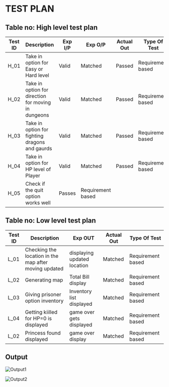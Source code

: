 # TEST PLAN
## Table no: High level test plan
| **Test ID** | **Description**                                              | **Exp I/P** | **Exp O/P** | **Actual Out** |**Type Of Test**  |    
|-------------|--------------------------------------------------------------|------------|-------------|----------------|------------------|
|  H_01       |  Take in option for Easy or Hard level  | Valid |Matched | Passed |Requirement based |
|  H_02       | Take in option for direction for moving in dungeons  | Valid | Matched | Passed | Requirement based    |
|  H_03       | Take in option for fighting dragons and gaurds  | Valid | Matched | Passed | Requirement based    |
|  H_04       | Take in option for HP level of Player | Valid | Matched | Passed | Requirement based    |
|  H_05       | Check if the quit option works well  | Passes |  Requirement based |
## Table no: Low level test plan
| **Test ID** | **Description**                                              | **Exp OUT** | **Actual Out** |**Type Of Test**  |    
|-------------|--------------------------------------------------------------|-------------|----------------|------------------|
|  L_01       |Checking the location in the map after moving updated | displaying updated location |Matched|Requirement based |
|  L_02       |Generating map | Total Bill display |Matched | Requirement based   |
|  L_03    |  Giving prisoner option inventory | Inventory list displayed| Matched | Requirement based   |
|  L_04    |  Getting kiilled for HP=0 is displayed| game over gets displayed | Matched | Requirement based   |
|  L_02       |Princess found displayed | game over display |Matched | Requirement based   |

## Output
![Output1](https://user-images.githubusercontent.com/94234340/143382503-73b63b4a-0c6a-452f-90f2-dae6829f2bb6.png)

![Output2](https://user-images.githubusercontent.com/94234340/143382511-5934f9dc-eb3b-4929-bbf4-7563d2ccdef8.png)
